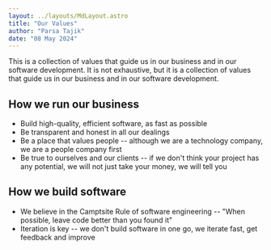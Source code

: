 ```yaml
---
layout: ../layouts/MdLayout.astro
title: "Our Values"
author: "Parsa Tajik"
date: "08 May 2024"
---
```


This is a collection of values that guide us in our business and in our software development. It is not exhaustive, but it is a collection of values that guide us in our business and in our software development.

## How we run our business

- Build high-quality, efficient software, as fast as possible
- Be transparent and honest in all our dealings
- Be a place that values people -- although we are a technology company, we are a people company first
- Be true to ourselves and our clients -- if we don't think your project has any potential, we will not just take your money, we will tell you

## How we build software

- We believe in the Camptsite Rule of software engineering -- "When possible, leave code better than you found it"
- Iteration is key -- we don't build software in one go, we iterate fast, get feedback and improve